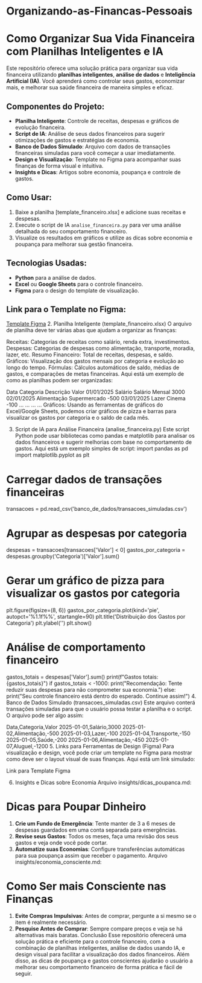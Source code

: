 # Organizando-as-Financas-Pessoais
# Como Organizar Sua Vida Financeira com Planilhas Inteligentes e IA

Este repositório oferece uma solução prática para organizar sua vida financeira utilizando **planilhas inteligentes**, **análise de dados** e **Inteligência Artificial (IA)**. Você aprenderá como controlar seus gastos, economizar mais, e melhorar sua saúde financeira de maneira simples e eficaz.

## Componentes do Projeto:

- **Planilha Inteligente**: Controle de receitas, despesas e gráficos de evolução financeira.
- **Script de IA**: Análise de seus dados financeiros para sugerir otimizações de gastos e estratégias de economia.
- **Banco de Dados Simulado**: Arquivo com dados de transações financeiras simuladas para você começar a usar imediatamente.
- **Design e Visualização**: Template no Figma para acompanhar suas finanças de forma visual e intuitiva.
- **Insights e Dicas**: Artigos sobre economia, poupança e controle de gastos.

## Como Usar:

1. Baixe a planilha [template_financeiro.xlsx] e adicione suas receitas e despesas.
2. Execute o script de IA `analise_financeira.py` para ver uma análise detalhada do seu comportamento financeiro.
3. Visualize os resultados em gráficos e utilize as dicas sobre economia e poupança para melhorar sua gestão financeira.

## Tecnologias Usadas:

- **Python** para a análise de dados.
- **Excel** ou **Google Sheets** para o controle financeiro.
- **Figma** para o design do template de visualização.

## Link para o Template no Figma:
[Template Figma](https://www.figma.com/link-template)
2. Planilha Inteligente (template_financeiro.xlsx)
O arquivo de planilha deve ter várias abas que ajudam a organizar as finanças:

Receitas: Categorias de receitas como salário, renda extra, investimentos.
Despesas: Categorias de despesas como alimentação, transporte, moradia, lazer, etc.
Resumo Financeiro: Total de receitas, despesas, e saldo.
Gráficos: Visualização dos gastos mensais por categoria e evolução ao longo do tempo.
Fórmulas: Cálculos automáticos de saldo, médias de gastos, e comparações de metas financeiras.
Aqui está um exemplo de como as planilhas podem ser organizadas:

Data	Categoria	Descrição	Valor
01/01/2025	Salário	Salário Mensal	3000
02/01/2025	Alimentação	Supermercado	-500
03/01/2025	Lazer	Cinema	-100
...	...	...	...
Gráficos: Usando as ferramentas de gráficos do Excel/Google Sheets, podemos criar gráficos de pizza e barras para visualizar os gastos por categoria e o saldo de cada mês.

3. Script de IA para Análise Financeira (analise_financeira.py)
Este script Python pode usar bibliotecas como pandas e matplotlib para analisar os dados financeiros e sugerir melhorias com base no comportamento de gastos. Aqui está um exemplo simples de script:
import pandas as pd
import matplotlib.pyplot as plt

# Carregar dados de transações financeiras
transacoes = pd.read_csv('banco_de_dados/transacoes_simuladas.csv')

# Agrupar as despesas por categoria
despesas = transacoes[transacoes['Valor'] < 0]
gastos_por_categoria = despesas.groupby('Categoria')['Valor'].sum()

# Gerar um gráfico de pizza para visualizar os gastos por categoria
plt.figure(figsize=(8, 6))
gastos_por_categoria.plot(kind='pie', autopct='%1.1f%%', startangle=90)
plt.title('Distribuição dos Gastos por Categoria')
plt.ylabel('')
plt.show()

# Análise de comportamento financeiro
gastos_totais = despesas['Valor'].sum()
print(f"Gastos totais: {gastos_totais}")
if gastos_totais < -1000:
    print("Recomendação: Tente reduzir suas despesas para não comprometer sua economia.")
else:
    print("Seu controle financeiro está dentro do esperado. Continue assim!")
4. Banco de Dados Simulado (transacoes_simuladas.csv)
Este arquivo conterá transações simuladas para que o usuário possa testar a planilha e o script. O arquivo pode ser algo assim:

Data,Categoria,Valor
2025-01-01,Salário,3000
2025-01-02,Alimentação,-500
2025-01-03,Lazer,-100
2025-01-04,Transporte,-150
2025-01-05,Saúde,-200
2025-01-06,Alimentação,-450
2025-01-07,Aluguel,-1200
5. Links para Ferramentas de Design (Figma)
Para visualização e design, você pode criar um template no Figma para mostrar como deve ser o layout visual de suas finanças. Aqui está um link simulado:

Link para Template Figma

6. Insights e Dicas sobre Economia
Arquivo insights/dicas_poupanca.md:

# Dicas para Poupar Dinheiro

1. **Crie um Fundo de Emergência**: Tente manter de 3 a 6 meses de despesas guardados em uma conta separada para emergências.
2. **Revise seus Gastos**: Todos os meses, faça uma revisão dos seus gastos e veja onde você pode cortar.
3. **Automatize suas Economias**: Configure transferências automáticas para sua poupança assim que receber o pagamento.
Arquivo insights/economia_consciente.md:

# Como Ser mais Consciente nas Finanças

1. **Evite Compras Impulsivas**: Antes de comprar, pergunte a si mesmo se o item é realmente necessário.
2. **Pesquise Antes de Comprar**: Sempre compare preços e veja se há alternativas mais baratas.
Conclusão
Esse repositório oferecerá uma solução prática e eficiente para o controle financeiro, com a combinação de planilhas inteligentes, análise de dados usando IA, e design visual para facilitar a visualização dos dados financeiros. Além disso, as dicas de poupança e gastos conscientes ajudarão o usuário a melhorar seu comportamento financeiro de forma prática e fácil de seguir.


